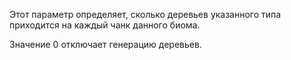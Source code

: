 Этот параметр определяет, сколько деревьев указанного типа приходится на каждый чанк данного биома.

Значение 0 отключает генерацию деревьев.